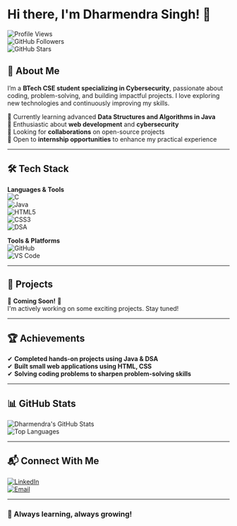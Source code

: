 # Hi there, I'm Dharmendra Singh! 👋  

![Profile Views](https://komarev.com/ghpvc/?username=DharmendraSingh&label=Profile%20Views&color=blue&style=flat)  
![GitHub Followers](https://img.shields.io/github/followers/DharmendraSingh?style=social)  
![GitHub Stars](https://img.shields.io/github/stars/DharmendraSingh?style=social)  

## 🚀 About Me  
I’m a **BTech CSE student specializing in Cybersecurity**, passionate about coding, problem-solving, and building impactful projects. I love exploring new technologies and continuously improving my skills.  

🔹 Currently learning advanced **Data Structures and Algorithms in Java**  
🔹 Enthusiastic about **web development** and **cybersecurity**  
🔹 Looking for **collaborations** on open-source projects  
🔹 Open to **internship opportunities** to enhance my practical experience  

---

## 🛠️ Tech Stack  

**Languages & Tools**  
![C](https://img.shields.io/badge/C-00599C?style=for-the-badge&logo=c&logoColor=white)  
![Java](https://img.shields.io/badge/Java-ED8B00?style=for-the-badge&logo=java&logoColor=white)  
![HTML5](https://img.shields.io/badge/HTML5-E34F26?style=for-the-badge&logo=html5&logoColor=white)  
![CSS3](https://img.shields.io/badge/CSS3-1572B6?style=for-the-badge&logo=css3&logoColor=white)  
![DSA](https://img.shields.io/badge/Data%20Structures%20%26%20Algorithms-ffa500?style=for-the-badge)  

**Tools & Platforms**  
![GitHub](https://img.shields.io/badge/GitHub-181717?style=for-the-badge&logo=github&logoColor=white)  
![VS Code](https://img.shields.io/badge/VS%20Code-007ACC?style=for-the-badge&logo=visual-studio-code&logoColor=white)  

---

## 📂 Projects  

🚧 **Coming Soon!** 🚧  
I'm actively working on some exciting projects. Stay tuned!  

---

## 🏆 Achievements  

✔ **Completed hands-on projects using Java & DSA**  
✔ **Built small web applications using HTML, CSS**  
✔ **Solving coding problems to sharpen problem-solving skills**  

---

## 📊 GitHub Stats  

![Dharmendra's GitHub Stats](https://github-readme-stats.vercel.app/api?username=DharmendraSingh&show_icons=true&theme=radical)  
![Top Languages](https://github-readme-stats.vercel.app/api/top-langs/?username=DharmendraSingh&layout=compact&theme=radical)  

---

## 📬 Connect With Me  

[![LinkedIn](https://img.shields.io/badge/LinkedIn-0A66C2?style=for-the-badge&logo=linkedin&logoColor=white)](https://www.linkedin.com/in/dharmendra-singh-5b4759333?utm_source=share&utm_campaign=share_via&utm_content=profile&utm_medium=android_app)  
[![Email](https://img.shields.io/badge/Email-D14836?style=for-the-badge&logo=gmail&logoColor=white)](mailto:sarojben1981@gmail.com)  

---

### 🎯 Always learning, always growing!  
